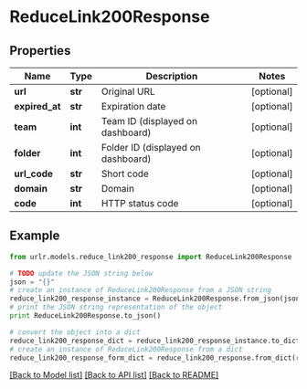 # ReduceLink200Response


## Properties

Name | Type | Description | Notes
------------ | ------------- | ------------- | -------------
**url** | **str** | Original URL | [optional] 
**expired_at** | **str** | Expiration date | [optional] 
**team** | **int** | Team ID (displayed on dashboard) | [optional] 
**folder** | **int** | Folder ID (displayed on dashboard) | [optional] 
**url_code** | **str** | Short code | [optional] 
**domain** | **str** | Domain | [optional] 
**code** | **int** | HTTP status code | [optional] 

## Example

```python
from urlr.models.reduce_link200_response import ReduceLink200Response

# TODO update the JSON string below
json = "{}"
# create an instance of ReduceLink200Response from a JSON string
reduce_link200_response_instance = ReduceLink200Response.from_json(json)
# print the JSON string representation of the object
print ReduceLink200Response.to_json()

# convert the object into a dict
reduce_link200_response_dict = reduce_link200_response_instance.to_dict()
# create an instance of ReduceLink200Response from a dict
reduce_link200_response_form_dict = reduce_link200_response.from_dict(reduce_link200_response_dict)
```
[[Back to Model list]](../README.md#documentation-for-models) [[Back to API list]](../README.md#documentation-for-api-endpoints) [[Back to README]](../README.md)



